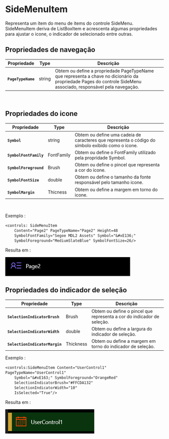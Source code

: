 ﻿# **SideMenuItem**
Representa um ítem do menu de items do controle SideMenu. SideMenuItem deriva de ListBoxItem e acrescenta algumas propriedades para ajustar o icone, o indicador de selecionado entre outras.

## Propriedades de navegação

Propriedade | Type | Descrição
----- | ------ | -----
**`PageTypeName`** | string | Obtem ou define a propriedade PageTypeName que representa a chave no dicionário da propriedade Pages do controle SideMenu associado, responsável pela navegação.

<br/>

## Propriedades do icone

Propriedade | Type | Descrição
----- | ------ | -----
**`Symbol`** | string |  Obtem ou define uma cadeia de caracteres que representa o código do símbolo exibido como o icone.
**`SymbolFontFamily`** | FontFamily | Obtem ou define o FontFamily utilizado pela propridade Symbol.
**`SymbolForeground`** | Brush | Obtem ou define o pincel que representa a cor do icone.
**`SymbolFontSize`** | double | Obtem ou define o tamanho da fonte responsável pelo tamanho icone.
**`SymbolMargin`** | Thicness | Obtem ou define a margem em torno do icone.

<br/>

Exemplo :
~~~~
<controls: SideMenuItem 
    Content="Page2" PageTypeName="Page2" Height=48
    SymbolFontFamily="Segoe MDL2 Assets" Symbol="&#xE136;" 
    SymbolForeground="MediumSlateBlue" SymbolFontSize=26/>
~~~~ 
Resulta em :

![SideMenuItem sample](/Wpf.Net6.Kit/Docs/Assets/SideMenuItem/SideMenuItem_samplePage2.png?raw=true)

## Propriedades do indicador de seleção

Propriedade | Type | Descrição
---- | ---- | -----
**`SelectionIndicatorBrush`** | Brush | Obtem ou define o pincel que representa a cor do indicador de seleção.
**`SelectionIndicatorWidth`** | double | Obtem ou define a largura do indicador de seleção.
**`SelectionIndicatorMargin`** | Thickness | Obtem ou define a margem em torno do indicador de seleção.

Exemplo :

~~~~
<controls:SideMenuItem Content="UserControl1" PageTypeName="UserControl1" 
    Symbol="&#xE163;" SymbolForeground="OrangeRed" 
    SelectionIndicatorBrush="#FFCDA132" 
    SelectionIndicatorWidth="10" 
    IsSelected="True"/>
~~~~

Resulta em :

![SideMenuItem sample](/Wpf.Net6.Kit/Docs/Assets/SideMenuItem/SideMenuItem_sampleUserControl1.png?raw=true)